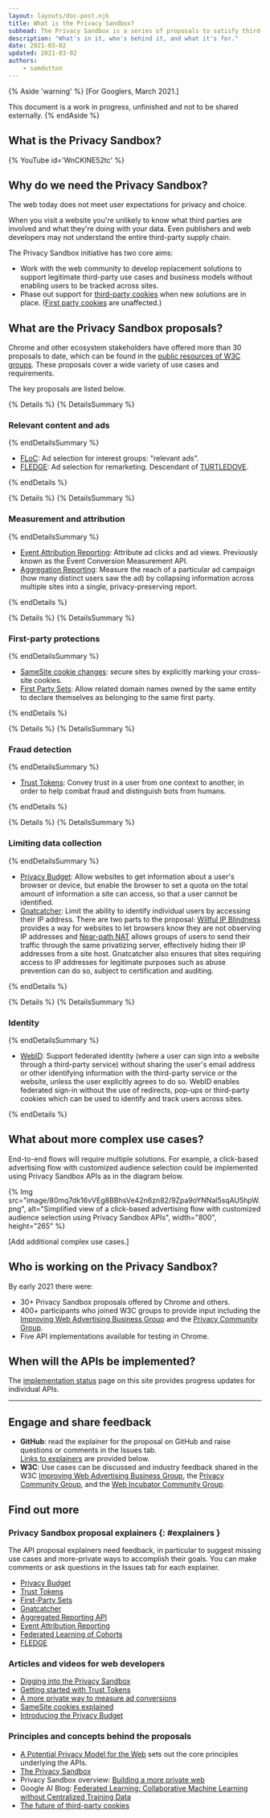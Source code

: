 ```yaml
---
layout: layouts/doc-post.njk
title: What is the Privacy Sandbox?
subhead: The Privacy Sandbox is a series of proposals to satisfy third-party use cases without third-party cookies or other tracking mechanisms.
description: "What's in it, who's behind it, and what it's for."
date: 2021-03-02
updated: 2021-03-02
authors:
	- samdutton
---
```


{% Aside 'warning' %}
[For Googlers, March 2021.]

This document is a work in progress, unfinished and not to be shared externally.
{% endAside %}


## What is the Privacy Sandbox?

{% YouTube
	id='WnCKlNE52tc' 
%}


## Why do we need the Privacy Sandbox?

The web today does not meet user expectations for privacy and choice.

When you visit a website you're unlikely to know what third parties are involved and what they're 
doing with your data. Even publishers and web developers may not understand the entire third-party 
supply chain.

The Privacy Sandbox initiative has two core aims:
* Work with the web community to develop replacement solutions to support legitimate third-party use 
cases and business models without enabling users to be tracked across sites.
* Phase out support for [third-party cookies](https://web.dev/samesite-cookies-explained/) when new 
solutions are in place. ([First party cookies](https://web.dev/samesite-cookies-explained/#what-are-first-party-and-third-party-cookies) 
are unaffected.)

## What are the Privacy Sandbox proposals?

Chrome and other ecosystem stakeholders have offered more than 30 proposals to date, which can be 
found in the [public resources of W3C groups](https://www.w3.org/Privacy/). These proposals cover a 
wide variety of use cases and requirements.

The key proposals are listed below. 


{% Details %}
{% DetailsSummary %}
### Relevant content and ads
{% endDetailsSummary %}

* [FLoC](/docs/privacy-sandbox/floc): Ad selection for interest groups: "relevant ads". 
* [FLEDGE](/docs/privacy-sandbox/fledge): Ad selection for remarketing. Descendant of 
[TURTLEDOVE](https://github.com/WICG/turtledove).

{% endDetails %}


{% Details %}
{% DetailsSummary %}
### Measurement and attribution
{% endDetailsSummary %}

* [Event Attribution Reporting](/docs/privacy-sandbox/attribution-reporting): Attribute ad 
clicks and ad views. Previously known as the Event Conversion Measurement API.
* [Aggregation Reporting](https://github.com/csharrison/aggregate-reporting-api): Measure the reach 
of a particular ad campaign (how many distinct users saw the ad) by collapsing information across 
multiple sites into a single, privacy-preserving report.

{% endDetails %}


{% Details %}
{% DetailsSummary %}
### First-party protections
{% endDetailsSummary %}

* [SameSite cookie changes](https://web.dev/samesite-cookies-explained/): secure sites by explicitly 
marking your cross-site cookies.
* [First Party Sets](/docs/privacy-sandbox/first-party-sets): Allow related domain names owned by 
the same entity to declare themselves as belonging to the same first party.

{% endDetails %}



{% Details %}
{% DetailsSummary %}
### Fraud detection
{% endDetailsSummary %}

* [Trust Tokens](/docs/privacy-sandbox/trust-tokens): Convey trust in a user from one context to 
another, in order to help combat fraud and distinguish bots from humans.

{% endDetails %}



{% Details %}
{% DetailsSummary %}
### Limiting data collection
{% endDetailsSummary %}

* [Privacy Budget](https://www.youtube.com/watch?v=0STgfjSA6T8): Allow websites to get information 
about a user's browser or device, but enable the browser to set a quota on the total amount of 
information a site can access, so that a user cannot be identified.
* [Gnatcatcher](https://github.com/bslassey/ip-blindness): Limit the ability to identify individual 
users by accessing their IP address. There are two parts to the proposal: [Willful IP Blindness](https://github.com/bslassey/ip-blindness/blob/master/willful_ip_blindness.md) provides a way for websites to let browsers know 
they are not observing IP addresses and [Near-path NAT](https://github.com/bslassey/ip-blindness/blob/master/near_path_nat.md) allows groups of users to send their traffic through the same privatizing server, 
effectively hiding their IP addresses from a site host. Gnatcatcher also ensures that sites 
requiring access to IP addresses for legitimate purposes such as abuse prevention can do so, subject 
to certification and auditing.

{% endDetails %}



{% Details %}
{% DetailsSummary %}
### Identity
{% endDetailsSummary %}


* [WebID](https://github.com/WICG/WebID): Support federated identity (where a user can sign into a 
website through a third-party service) without sharing the user's email address or other identifying 
information with the third-party service or the website, unless the user explicitly agrees to do so. 
WebID enables federated sign-in without the use of redirects, pop-ups or third-party cookies which 
can be used to identify and track users across sites.


{% endDetails %}


## What about more complex use cases?

End-to-end flows will require multiple solutions. For example, a click-based advertising flow with 
customized audience selection could be implemented using Privacy Sandbox APIs as in the diagram 
below.

{% Img src="image/80mq7dk16vVEg8BBhsVe42n6zn82/9Zpa9oYNNal5sqAU5hpW.png", 
  alt="Simplified view of a click-based advertising flow with customized audience selection using Privacy Sandbox APIs", width="800", 
  height="265" %}

[Add additional complex use cases.]


## Who is working on the Privacy Sandbox?

By early 2021 there were: 
* 30+ Privacy Sandbox proposals offered by Chrome and others.
* 400+ participants who joined W3C groups to provide input including the [Improving Web Advertising Business Group](https://www.w3.org/community/web-adv/participants) and the [Privacy Community Group](https://www.w3.org/community/privacycg/participants).
* Five API implementations available for testing in Chrome.


## When will the APIs be implemented?

The [implementation status](/docs/privacy-sandbox/status/) page on this site provides progress 
updates for individual APIs.

---

## Engage and share feedback

* **GitHub**: read the explainer for the proposal on GitHub and raise questions or comments in the Issues tab.  
[Links to explainers](#explainers) are provided below.
* **W3C**: Use cases can be discussed and industry feedback shared in the W3C [Improving Web Advertising Business Group](https://www.w3.org/community/web-adv/), the [Privacy Community Group](https://www.w3.org/community/privacycg/participants), 
and the [Web Incubator Community Group](https://github.com/WICG).


## Find out more

### Privacy Sandbox proposal explainers {: #explainers }

The API proposal explainers need feedback, in particular to suggest missing use cases and 
more-private ways to accomplish their goals. You can make comments or ask questions in the Issues 
tab for each explainer.

* [Privacy Budget](https://github.com/bslassey/privacy-budget)
* [Trust Tokens](https://github.com/dvorak42/trust-token-api)
* [First-Party Sets](https://github.com/privacycg/first-party-sets)
* [Gnatcatcher](https://github.com/bslassey/ip-blindness)
* [Aggregated Reporting API](https://github.com/csharrison/aggregate-reporting-api)
* [Event Attribution Reporting](https://github.com/csharrison/conversion-measurement-api)
* [Federated Learning of Cohorts](https://github.com/jkarlin/floc)
* [FLEDGE](https://github.com/michaelkleber/turtledove)

### Articles and videos for web developers

* [Digging into the Privacy Sandbox](https://web.dev/digging-into-the-privacy-sandbox)
* [Getting started with Trust Tokens](https://web.dev/trust-tokens)
* [A more private way to measure ad conversions](https://web.dev/conversion-measurement/)
* [SameSite cookies explained](https://web.dev/samesite-cookies-explained/)
* [Introducing the Privacy Budget](https://www.youtube.com/watch?v=0STgfjSA6T8)

### Principles and concepts behind the proposals

* [A Potential Privacy Model for the Web](https://github.com/michaelkleber/privacy-model) sets out the 
core principles underlying the APIs.
* [The Privacy Sandbox](https://www.chromium.org/Home/chromium-privacy/privacy-sandbox)
* Privacy Sandbox overview: [Building a more private web](https://www.blog.google/products/chrome/building-a-more-private-web/)
* Google AI Blog: [Federated Learning: Collaborative Machine Learning without Centralized Training Data](https://ai.googleblog.com/2017/04/federated-learning-collaborative.html)
* [The future of third-party cookies](https://blog.chromium.org/2019/10/developers-get-ready-for-new.html)
